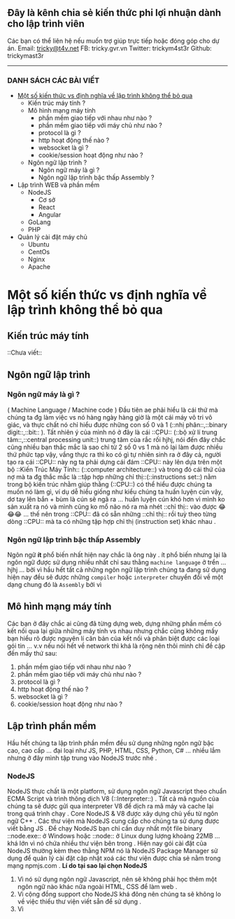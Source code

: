 ## **Đây là kênh chia sẻ kiến thức phi lợi nhuận dành cho lập trình viên**
Các bạn có thể liên hệ nếu muốn trợ giúp trực tiếp hoặc đóng góp cho dự án.
Email: tricky@t4v.net
FB: tricky.gvr.vn
Twitter: trickym4st3r
Github: trickymast3r
***
### DANH SÁCH CÁC BÀI VIẾT
* [Một số kiến thức vs định nghĩa về lập trình không thể bỏ qua](#)
    * Kiến trúc máy tính ?
    * Mô hình mạng máy tính
        * phần mềm giao tiếp với nhau như nào ?
        * phần mềm giao tiếp với máy chủ như nào ?
        * protocol là gì ?
        * http hoạt động thế nào ?
        * websocket là gì ?
        * cookie/session hoạt động như nào ?    
    * Ngôn ngữ lập trình ?
        * Ngôn ngữ máy là gì ? 
        * Ngôn ngữ lập trình bậc thấp Assembly ?
* Lập trình WEB và phần mềm
    * NodeJS
        * Cơ sở
        * React
        * Angular        
    * GoLang
    * PHP
* Quản lý cài đặt máy chủ
    * Ubuntu
    * CentOs
    * Nginx
    * Apache

# Một số kiến thức vs định nghĩa về lập trình không thể bỏ qua
## Kiến trúc máy tính
::Chưa viết::
## Ngôn ngữ lập trình
### **Ngôn ngữ máy là gì ?**
( Machine Language / Machine code )
Đầu tiên ae phải hiểu là cái thứ mà chúng ta đg làm việc vs nó hàng ngày hàng giờ là một cái máy vô tri vô giác, và thực chất nó chỉ hiểu được những con số 0 và 1 (::nhị phân::,::binary digit::,::bit:: ). Tất nhiên ý của mình nó ở đây là cái ::CPU:: (::bộ xử lí trung tâm::,::central processing unit::) trung tâm của rắc rối hjhj, nói đến đây chắc cũng nhiều bạn thắc mắc là sao chỉ từ 2 số 0 vs 1 mà nó lại làm được nhiều thứ phức tạp vậy, vầng thực ra thì ko có gì tự nhiên sinh ra ở đây cả, người tạo ra cái ::CPU:: này ng ta phải dựng cái đám ::CPU:: này lên dựa trên một bộ  ::Kiến Trúc Máy Tính::  (::computer architecture::) và trong đó cái thứ của nợ mà ta đg thắc mắc là ::tập hợp những chỉ thị::(::instructions set::) nằm trong bộ kiến trúc  nhằm giúp thằng (::CPU::)  có thể hiểu được chúng ta muốn nó làm gì, ví dụ dễ hiểu giống như kiểu chúng ta huấn luyện cún vậy, dơ tay lên bắn + bùm là cún sẽ ngã ra ... huấn luyện cún khó hơn vì mình ko sản xuất ra nó và mình cũng ko mổ não nó ra mà nhét ::chỉ thị:: vào được 😂😂😂 ... thế nên trong ::CPU:: đã có sẵn những ::chỉ thị:: rồi tuỳ theo từng dòng  ::CPU:: mà ta có những tập hợp chỉ thị (instruction set) khác nhau . 
### **Ngôn ngữ lập trình bậc thấp Assembly**
Ngôn ngữ **ít** phổ biến nhất hiện nay chắc là ông này . ít phổ biến nhưng lại là ngôn ngữ được sử dụng nhiều nhất chỉ sau thằng `machine language` ở trển ... hjhj ... bởi vì hầu hết tất cả những ngôn ngữ lập trình chúng ta đang sử dụng hiện nay đều sẽ được những `compiler` hoặc `interpreter` chuyển đổi về một dạng chung đó là `Assembly` bởi vì 


## Mô hình mạng máy tính
Các bạn ở đây chắc ai cũng đã từng dựng web,  dựng những phần mềm có kết nối qua lại giữa những máy tính vs nhau nhưng chắc cũng không mấy bạn hiểu rõ được nguyên lí căn bản của kết nối và phân biệt được các loại gói tin ... v.v nếu nói hết về network thì khá là rộng nên thôi mình chỉ đề cập đến mấy thứ sau:
1. phần mềm giao tiếp với nhau như nào ?
2. phần mềm giao tiếp với máy chủ như nào ?
3. protocol là gì ?
4. http hoạt động thế nào ?
5. websocket là gì ?
6. cookie/session hoạt động như nào ?

## Lập trình phần mềm
Hầu hết chúng ta lập trình phần mềm đều sử dụng những ngôn ngữ bậc cao, cao cấp ... đại loại như JS, PHP, HTML, CSS, Python, C# ... nhiều lắm nhưng ở đây mình tập trung vào NodeJS trước nhé .
### NodeJS
NodeJS thực chất là một platform, sử dụng ngôn ngữ Javascript theo chuẩn ECMA Script và trình thông dịch V8 (::Interpreter::) . Tất cả mã nguồn của chúng ta sẽ được gửi qua interpreter V8 để dịch ra mã máy và cache lại trong quá trình chạy .
Core NodeJS & V8 được xây dựng chủ yếu từ  ngôn ngữ C++ .
Các thư viện mà NodeJS cung cấp cho chúng ta sử dụng được viết bằng JS .
Để chạy NodeJS bạn chỉ cần duy nhất một file binary ::node.exe:: ở Windows hoặc ::node::  ở Linux dung lượng khoảng 22MB ... khá lớn vì nó chứa nhiều thư viện bên trong .
Hiện nay gói cài đặt của NodeJS thường kèm theo thằng NPM nó là NodeJS Package Manager sử dụng để quản lý cài đặt cập nhật xoá các thư viện được chia sẻ nằm trong mạng npmjs.com .
**Lí do tại sao lại chọn NodeJS**
1. Vì nó sử dụng ngôn ngữ Javascript, nên sẽ không phải học thêm một ngôn ngữ nào khác nữa ngoài HTML, CSS để làm web .
2. Vì cộng đồng support cho NodeJS khá đông nên chúng ta sẽ không lo về việc thiếu thư viện viết sẵn để sử dụng .
3. Vì 



